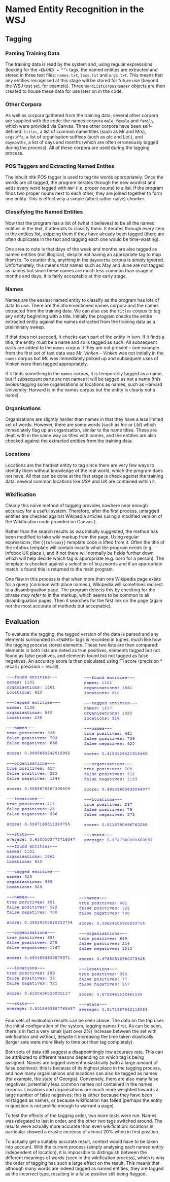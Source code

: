 # Named Entity Recognition in the WSJ

## Tagging 
### Parsing Training Data
The training data  is read by the system and, using regular expressions  (looking for the ```<ENAMEX = “”>``` tags, the named entities are extracted and stored in three text files: ```names.txt```, ```locs.txt``` and ```orgs.txt```. This means that any entities recognised at this stage will be stored for future use (beyond the WSJ test set, for example). Three ```WordListCorpusReader``` objects are then created to house these data for use later on in the code.

### Other Corpora
As well as corpora gathered from the training data, several other corpora are supplied with the code: the names corpora ```male```, ```female``` and ```family```, which were provided via Canvas. Three other corpora have been self-defined: ```titles```, a list of common name titles (such as Mr and Mrs), ```orgsuffs```, a list of organisation suffixes (such as plc and Ltd.), and ```daymonths```, a list of days and months (which are often erroneously tagged during the process). All of these corpora are used during the tagging process.

### POS Taggers and Extracting Named Entites
The inbuilt nltk POS tagger  is used to tag the words appropriately. Once the words are all tagged, the program iterates through the new wordlist and adds every word tagged with ```NNP``` (i.e. proper nouns) to a list. If the program finds two proper nouns next to each other, they are joined together to form one entity. This is effectively a simple (albeit rather naïve) chunker.

### Classifying the Named Entities
Now that the program has a list of (what it believes) to be all the named entities in the text, it attempts to classify them. It iterates through every item in the entities list, skipping them if they have already been tagged (there are often duplicates in the text and tagging each one would be time-wasting).

One area to note is that days of the week and months are also tagged as named entities (not illogical), despite not having an appropriate tag to map them to. To counter this, anything in the ```daymonths``` corpus is simply ignored. Unfortunately, this means that names such as May and June are not tagged as names but since these names are much less common than usage of months and days, it is fairly acceptable at this early stage.

### Names
Names are the easiest named entity to classify as the program has lots of data to use. There are the aforementioned names corpora and the names extracted from the training data. We can also use the ```titles``` corpus to tag any entity beginning with a title. Initially the program checks the entire extracted entity against the names extracted from the training data as a preliminary sweep. 

If that does not succeed, it checks each part of the entity in turn. If it finds a title, the entity must be a name and so is tagged as such. All subsequent parts are added to the ```names``` corpus if they are not present – one example from the first set of test data was *Mr. Vinken* – *Vinken* was not initially in the ```names``` corpus but *Mr.* was immediately picked up and subsequent uses of Vinken were then tagged appropriately.

If it finds something in the ```names``` corpus, it is temporarily tagged as a name, but if subsequent parts are not names it will be tagged as not a name (this avoids tagging some organisations or locations as names, such as Harvard University: Harvard is in the names corpus but the entity is clearly not a name).

### Organisations
Organisations are slightly harder than names in that they have a less limited set of words. However, there are some words (such as *Inc* or *Ltd*) which immediately flag up an organisation, similar to the name titles. These are dealt with in the same way as titles with names, and the entities are also checked against the extracted entities from the training data.

### Locations
Locations are the hardest entity to tag since there are very few ways to identify them without knowledge of the real world, which the program does not have. All that can be done at the first stage is check against the training data: several common locations like *USA* and *UK* are contained within it.

### Wikification
Clearly this naïve method of tagging provides nowhere near enough accuracy for a useful system. Therefore, after the first process, untagged entities are checked against Wikipedia articles (using a modified version of the Wikification code provided on Canvas ). 

Rather than the search results as was initially suggested, the method has been modified to take wiki markup  from the page. Using regular expressions, the ```{{Infobox}}``` template code is lifted from it. Often the title of the infobox template will contain exactly what the program needs (e.g. Infobox UK place ), and if not there will normally be fields further down which will help decide which tag is appropriate (e.g. born for a person). The template is checked against a selection of buzzwords and if an appropriate match is found this is returned to the main program.

One flaw in this process is that when more than one Wikipedia page exists for a query (common with place names ), Wikipedia will sometimes redirect to a disambiguation page. The program detects this by checking for the phrase *may refer to* in the markup, which seems to be common to all disambiguation pages. Then it searches for the first link on the page (again not the most accurate of methods but acceptable).

## Evaluation
To evaluate the tagging, the tagged version of the data is parsed and any elements surrounded in ```<ENAMEX>``` tags is recorded in tuples, much like how the tagging process stored elements. These two lists are then compared: elements in both lists are noted as true positives, elements tagged but not found as false positives, and elements found but not tagged as false negatives. An accuracy score is then calculated using F1 score  (precision * recall / precision + recall).

![Name first, no wiki](/eval/nowiki.jpg) ![Name first, wiki](/eval/wiki.jpg)
![Org first, name last, no wiki](/eval/orgsfirst.jpg) ![Loc first, name last, no wiki](/eval/locsfirst.jpg)

Four sets of evaluation results can be seen above. The data on the top uses the initial configuration of the system, tagging names first. As can be seen, there is in fact a very small (just over 2%) increase between the set with wikification and without, despite it increasing the time taken drastically (larger sets were more likely to time out than tag completely).

Both sets of data still suggest a disappointingly low accuracy rate. This can be attributed to different reasons depending on which tag is being assigned. Names are tagged overenthusiastically (with a large amount of false positives): this is because of its highest place in the tagging process, and how many organisations and locations can also be tagged as names (for example, the state of Georgia).  Conversely, there are also many false negatives: potentially less common names not contained in the names corpora. Locations and organisations are much more weighted towards a large number of false negatives: this is either because they have been mistagged as names, or because wikification has failed (perhaps the entity in question is not prolific enough to warrant a page).

To test the effects of the tagging order, two more tests were run. Names was relegated to last in order, and the other two tags switched around. The results were actually more accurate than even wikification: locations in particular showed a drastic increase of almost 20% when in first position.

To actually get a suitably accurate result, context would have to be taken into account. With the current process (simply analysing each named entity independent of location), it is impossible to distinguish between the different meanings of words (seen in the wikification process), which is why the order of tagging has such a large effect on the result. This means that although many words are indeed tagged as named entities, they are tagged as the incorrect type, resulting in a false positive still being flagged.

